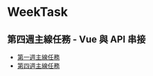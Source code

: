 # WeekTask
## 第四週主線任務 - Vue 與 API 串接

- [第一週主線任務](https://panyensu.github.io/WeekTask/Week_01/%E4%B8%BB%E7%B7%9A%E4%BD%9C%E6%A5%AD_01_Todo.html)
- [第四週主線任務]( https://panyensu.github.io/WeekTask/login.html)



